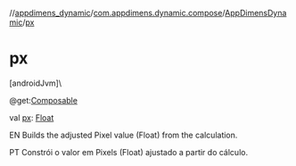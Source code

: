 //[appdimens_dynamic](../../../index.md)/[com.appdimens.dynamic.compose](../index.md)/[AppDimensDynamic](index.md)/[px](px.md)

# px

[androidJvm]\

@get:[Composable](https://developer.android.com/reference/kotlin/androidx/compose/runtime/Composable.html)

val [px](px.md): [Float](https://kotlinlang.org/api/core/kotlin-stdlib/kotlin/-float/index.html)

EN Builds the adjusted Pixel value (Float) from the calculation.

PT Constrói o valor em Pixels (Float) ajustado a partir do cálculo.